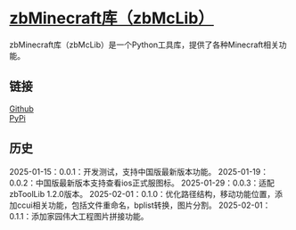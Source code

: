 # [zbMinecraft库（zbMcLib）](https://ianzb.github.io/project/zbToolLib.html)

zbMinecraft库（zbMcLib）是一个Python工具库，提供了各种Minecraft相关功能。

## 链接

[Github](https://github.com/Ianzb/zbMCLib/)  
[PyPi](https://pypi.org/project/zbMcLib/)

## 历史

2025-01-15：0.0.1：开发测试，支持中国版最新版本功能。
2025-01-19：0.0.2：中国版最新版本支持查看ios正式服图标。
2025-01-29：0.0.3：适配zbToolLib 1.2.0版本。
2025-02-01：0.1.0：优化路径结构，移动功能位置，添加ccui相关功能，包括文件重命名，bplist转换，图片分割。
2025-02-01：0.1.1：添加家园伟大工程图片拼接功能。
